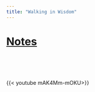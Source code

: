 ```yaml
---
title: "Walking in Wisdom"
---
```


# [Notes](/mAK4Mm-mOKU.pdf)

<br />
<br />
<br />

{{< youtube mAK4Mm-mOKU>}}

